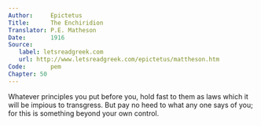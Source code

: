 ```yaml
---
Author:     Epictetus  
Title:      The Enchiridion  
Translator: P.E. Matheson
Date:       1916  
Source:
   label: letsreadgreek.com
   url: http://www.letsreadgreek.com/epictetus/mattheson.htm
Code:       pem  
Chapter: 50
---
```


Whatever principles you put before you, hold fast to them as laws which it will
be impious to transgress. But pay no heed to what any one says of you; for this
is something beyond your own control.


